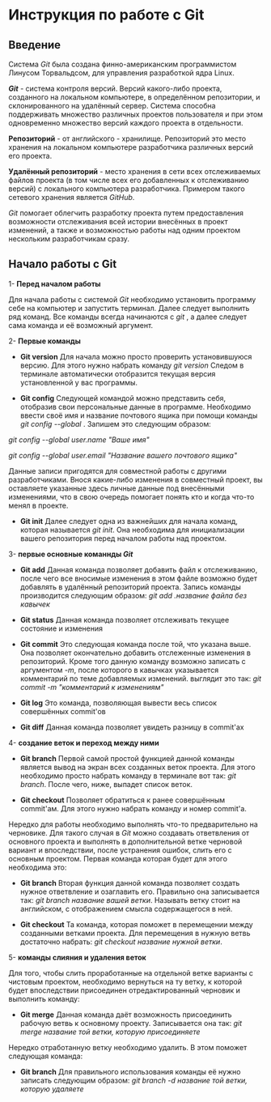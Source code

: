 # Инструкция по работе с Git # 

## Введение ##
Система _Git_ была создана финно-американским программистом Линусом Торвальдсом, для управления разработкой ядра Linux.

**_Git_** - система контроля версий. Версий  какого-либо проекта, созданного на локальном компьютере, в определённом репозитории, и склонированного на удалённый сервер. Система способна поддерживать множество различных проектов пользователя и при этом одновременно множество версий каждого проекта в отдельности.

**Репозиторий** - от английского - хранилище. Репозиторий это место хранения на локальном компьютере разработчика различных версий его проекта.

**Удалённый репозиторий** - место хранения в сети всех отслеживаемых файлов проекта (в том числе всех его добавленных к отслеживанию версий) с локального компьютера разработчика. Примером такого сетевого хранения является _GitHub_.

_Git_ помогает облегчить разработку проекта путем предоставления возможности отслеживания всей истории внесённых в проект изменений, а также и возможностью работы над одним проектом нескольким разработчикам сразу.

## Начало работы с Git ##

1- **Перед началом работы**

Для начала работы с системой _Git_ необходимо установить программу себе на компьютер и запустить терминал. Далее следует выполнить ряд команд. Все команды всегда начинаются с _git_ , а далее следует сама команда и её возможный аргумент.

2- **Первые команды**

* __Git version__  Для начала можно просто проверить установившуюся версию. Для этого нужно набрать команду _git version_ Следом в терминале автоматически отобразится текущая версия установленной у вас программы. 


* __Git config__ Следующей командой можно представить себя, отобразив свои персональные данные в программе. Необходимо ввести своё имя и название почтового ящика при помощи команды _git config --global_ . Запишем это следующим образом:

_git config --global user.name "Ваше имя"_  

_git config --global user.email "Название вашего почтового ящика"_ 

Данные записи пригодятся для совместной работы с другими разработчиками. Внося какие-либо изменения в совместный проект, вы оставляете указанные здесь личные данные под внесёнными изменениями, что в свою очередь помогает понять кто и когда что-то менял в проекте.

* __Git init__ Далее следует одна из важнейших для начала команд, которая называется _git init_. Она необходима для инициализации вашего репозитория перед началом работы над проектом. 


3- **первые основные команнды _Git_** 

* __Git add__ Данная команда позволяет добавить файл к отслеживанию, после чего все вносимые изменения в этом файле возможно будет добавлять в удалённый репозиторий проекта. Запись команды производится следующим образом: _git add .название файла без кавычек_ 

* __Git status__ Данная команда позволяет отслеживать текущее состояние и изменения

* __Git commit__ Это следующая команда после той, что указана выше. Она позволяет окончательно добавить отслеженные изменения в репозиторий. Кроме того данную команду возможно записать с аргументом _-m_, после которого в кавычках указывается комментарий по теме добавляемых изменений. выглядит это так: _git commit -m "комментарий к изменениям"_

* __Git log__ Это команда, позволяющая вывести весь список совершённых commit'ов

* __Git diff__ Данная команда позволяет увидеть разницу в commit'ах 

4- **создание веток и переход между ними** 

* __Git branch__ Первой самой простой функцией данной команды является вывод на экран всех созданных веток проекта. Для этого необходимо просто набрать команду в терминале вот так: _git branch_. После чего, ниже, выпадет список веток.

* __Git checkout__ Позволяет обратиться к ранее совершённым commit'ам. Для этого нужно набрать команду и номер commit'а.


Нередко для работы необходимо выполнять что-то предварительно на черновике. Для такого случая в _Git_ можно создавать ответвления от основного проекта и выполнять в дополнительной ветке черновой вариант и впоследствии, после устранения ошибок, слить его с основным проектом. Первая команда которая будет для этого необходима это:

* __Git branch__ Вторая функция данной команда позволяет создать нужное ответвление и озаглавить его. Правильно она записывается так: _git branch название вашей ветки_. Называть ветку стоит на английском, с отображением смысла содержащегося в ней.

* __Git checkout__ Та команда, которая поможет в перемещении между созданными ветками проекта. Для перемещения в нужную ветвь достаточно набрать: _git checkout название нужной ветки_.


5- **команды слияния и удаления веток**  

Для того, чтобы слить проработанные на отдельной ветке варианты с чистовым проектом, необходимо вернуться на ту ветку, к которой будет впоследствии присоединен отредактированный черновик и выполнить команду:


* __Git merge__ Данная команда даёт возможность присоединить рабочую ветвь к основному проекту. Записывается она так: _git merge название той ветки, которую присоединяете_ 


Нередко отработанную ветку необходимо удалить. В этом поможет следующая команда: 

* __Git branch__ Для правильного использования команды её нужно записать следующим образом: _git branch  -d название той ветки, которую удаляете_ 
